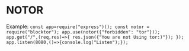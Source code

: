 # NOTOR

Example:
`
const app=require("express")();
const notor = require("blocktor");
app.use(notor({"forbidden": "tor"}));
app.get("/",(req,res)=>{
res.json({"You are not Using tor:)"});
});
app.listen(8080,()=>{console.log("Listen");});
`
